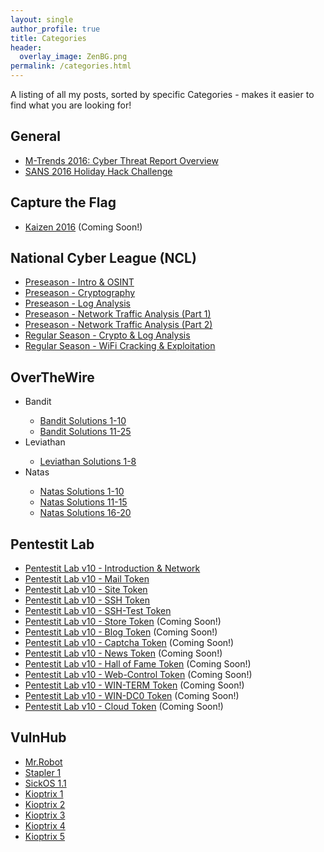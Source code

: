 ```yaml
---
layout: single
author_profile: true
title: Categories
header:
  overlay_image: ZenBG.png
permalink: /categories.html
---
```


A listing of all my posts, sorted by specific Categories - makes it easier to find what you are looking for!

<h2>General</h2>
<ul>
<li><a href="https://jhalon.github.io/m-trends-fireeye-report-overview/">M-Trends 2016: Cyber Threat Report Overview</a></li>
<li><a href="https://jhalon.github.io/sans-2016-holiday-hack-challenge/">SANS 2016 Holiday Hack Challenge</a></li>

</ul>

<h2>Capture the Flag</h2>
<ul>
<li><a href="">Kaizen 2016</a> (Coming Soon!)</li>
</ul>

<h2>National Cyber League (NCL)</h2>
<ul>
<li><a href="https://jhalon.github.io/ncl-intro-osint/">Preseason - Intro & OSINT</a></li>
<li><a href="https://jhalon.github.io/ncl-crypto/">Preseason - Cryptography</a></li>
<li><a href="https://jhalon.github.io/ncl-log-analysis/">Preseason - Log Analysis</a></li>
<li><a href="https://jhalon.github.io/ncl-network-analysis1/">Preseason - Network Traffic Analysis (Part 1)</a></li>
<li><a href="https://jhalon.github.io/ncl-network-analysis2/">Preseason - Network Traffic Analysis (Part 2)</a></li>
<li><a href="https://jhalon.github.io/ncl-regular-season-1/">Regular Season - Crypto & Log Analysis</a></li>
<li><a href="https://jhalon.github.io/ncl-regular-season-2/">Regular Season - WiFi Cracking & Exploitation</a></li>
</ul>

<h2>OverTheWire</h2>
<ul>

<li>Bandit</li>
<ul>
<li><a href="https://jhalon.github.io/over-the-wire-bandit1/">Bandit Solutions 1-10</a></li>
<li><a href="https://jhalon.github.io/over-the-wire-bandit2/">Bandit Solutions 11-25</a></li>
</ul>

<li>Leviathan</li>
<ul>
<li><a href="https://jhalon.github.io/over-the-wire-leviathan/">Leviathan Solutions 1-8</a></li>
</ul>

<li>Natas</li>
<ul>
<li><a href="https://jhalon.github.io/over-the-wire-natas1/">Natas Solutions 1-10</a></li>
<li><a href="https://jhalon.github.io/over-the-wire-natas2/">Natas Solutions 11-15</a></li>
<li><a href="https://jhalon.github.io/over-the-wire-natas3/">Natas Solutions 16-20</a></li>
</ul>

</ul>

<h2>Pentestit Lab</h2>
<ul>
<li><a href="https://jhalon.github.io/pentestit-lab-10-intro/">Pentestit Lab v10 - Introduction & Network</a></li>
<li><a href="https://jhalon.github.io/pentestit-lab-10-mail-token/">Pentestit Lab v10 - Mail Token</a></li>
<li><a href="https://jhalon.github.io/pentestit-lab-10-site-token/">Pentestit Lab v10 - Site Token</a></li>
<li><a href="https://jhalon.github.io/pentestit-lab-10-ssh-token/">Pentestit Lab v10 - SSH Token</a></li>
<li><a href="https://jhalon.github.io/pentestit-lab-10-ssh-test-token/">Pentestit Lab v10 - SSH-Test Token</a></li>
<li><a href="">Pentestit Lab v10 - Store Token</a> (Coming Soon!)</li>
<li><a href="">Pentestit Lab v10 - Blog Token</a> (Coming Soon!)</li>
<li><a href="">Pentestit Lab v10 - Captcha Token</a> (Coming Soon!)</li>
<li><a href="">Pentestit Lab v10 - News Token</a> (Coming Soon!)</li>
<li><a href="">Pentestit Lab v10 - Hall of Fame Token</a> (Coming Soon!)</li>
<li><a href="">Pentestit Lab v10 - Web-Control Token</a> (Coming Soon!)</li>
<li><a href="">Pentestit Lab v10 - WIN-TERM Token</a> (Coming Soon!)</li>
<li><a href="">Pentestit Lab v10 - WIN-DC0 Token</a> (Coming Soon!)</li>
<li><a href="">Pentestit Lab v10 - Cloud Token</a> (Coming Soon!)</li>
</ul>

<h2>VulnHub</h2>
<ul>
<li><a href="https://jhalon.github.io/vulnhub-mr-robot1/">Mr.Robot</a></li>
<li><a href="https://jhalon.github.io/vulnhub-stapler1/">Stapler 1</a></li>
<li><a href="https://jhalon.github.io/vulnhub-sick-os1/">SickOS 1.1</a></li>
<li><a href="https://jhalon.github.io/vulnhub-kioptrix1/">Kioptrix 1</a></li>
<li><a href="https://jhalon.github.io/vulnhub-kioptrix2/">Kioptrix 2</a></li>
<li><a href="https://jhalon.github.io/vulnhub-kioptrix3/">Kioptrix 3</a></li>
<li><a href="https://jhalon.github.io/vulnhub-kioptrix4/">Kioptrix 4</a></li>
<li><a href="https://jhalon.github.io/vulnhub-kioptrix5/">Kioptrix 5</a></li>
</ul>
